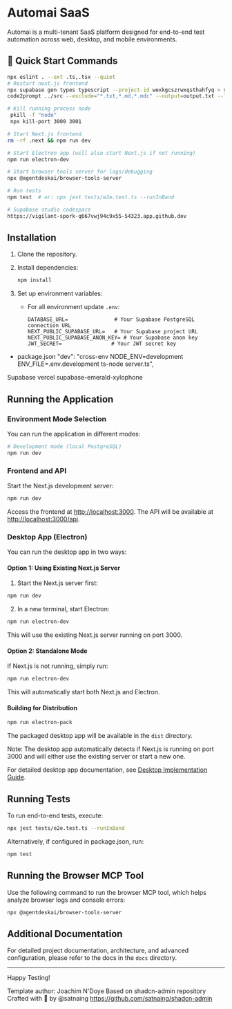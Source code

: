 # Automai SaaS

Automai is a multi-tenant SaaS platform designed for end-to-end test automation across web, desktop, and mobile environments.

## 🚀 Quick Start Commands

```bash
npx eslint . --ext .ts,.tsx --quiet
# Restart next.js frontend
npx supabase gen types typescript --project-id wexkgcszrwxqsthahfyq > src/types/supabase.ts
code2prompt ../src --exclude="*.txt,*.md,*.mdc" --output=output.txt --line-number 

# Kill running process node
 pkill -f "node"
 npx kill-port 3000 3001

# Start Next.js frontend
rm -rf .next && npm run dev

# Start Electron app (will also start Next.js if not running)
npm run electron-dev

# Start browser tools server for logs/debugging
npx @agentdeskai/browser-tools-server

# Run tests
npm test  # or: npx jest tests/e2e.test.ts --runInBand

# Supabase studio codespace
https://vigilant-spork-q667vwj94c9x55-54323.app.github.dev

```

## Installation

1. Clone the repository.
2. Install dependencies:
   ```bash
   npm install
   ```
3. Set up environment variables:

   - For all environment update `.env`:
     ```env
     DATABASE_URL=               # Your Supabase PostgreSQL connection URL
     NEXT_PUBLIC_SUPABASE_URL=   # Your Supabase project URL
     NEXT_PUBLIC_SUPABASE_ANON_KEY= # Your Supabase anon key
     JWT_SECRET=                # Your JWT secret key
     ```
- package.json
  "dev": "cross-env NODE_ENV=development ENV_FILE=.env.development ts-node server.ts",

Supabase vercel supabase-emerald-xylophone

## Running the Application

### Environment Mode Selection

You can run the application in different modes:

```bash
# Development mode (local PostgreSQL)
npm run dev

```

### Frontend and API

Start the Next.js development server:

```bash
npm run dev
```

Access the frontend at [http://localhost:3000](http://localhost:3000).
The API will be available at [http://localhost:3000/api](http://localhost:3000/api).

### Desktop App (Electron)

You can run the desktop app in two ways:

#### Option 1: Using Existing Next.js Server

1. Start the Next.js server first:

```bash
npm run dev
```

2. In a new terminal, start Electron:

```bash
npm run electron-dev
```

This will use the existing Next.js server running on port 3000.

#### Option 2: Standalone Mode

If Next.js is not running, simply run:

```bash
npm run electron-dev
```

This will automatically start both Next.js and Electron.

#### Building for Distribution

```bash
npm run electron-pack
```

The packaged desktop app will be available in the `dist` directory.

Note: The desktop app automatically detects if Next.js is running on port 3000 and will either use the existing server or start a new one.

For detailed desktop app documentation, see [Desktop Implementation Guide](docs/instructions/desktop.md).

## Running Tests

To run end-to-end tests, execute:

```bash
npx jest tests/e2e.test.ts --runInBand
```

Alternatively, if configured in package.json, run:

```bash
npm test
```

## Running the Browser MCP Tool

Use the following command to run the browser MCP tool, which helps analyze browser logs and console errors:

```bash
npx @agentdeskai/browser-tools-server
```

## Additional Documentation

For detailed project documentation, architecture, and advanced configuration, please refer to the docs in the `docs` directory.

---

Happy Testing!

Template author: Joachim N'Doye
Based on shadcn-admin repository
Crafted with 🤍 by @satnaing
https://github.com/satnaing/shadcn-admin
